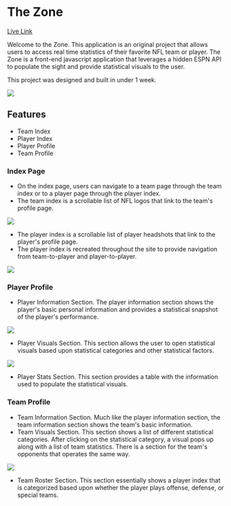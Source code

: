 # The Zone 
[Live Link](https://wildlouth93.github.io/zone/)

Welcome to the Zone. This application is an original project that allows users to access real time statistics of their favorite NFL team or player. The Zone is a front-end javascript application that leverages a hidden ESPN API to populate the sight and provide statistical visuals to the user. 

This project was designed and built in under 1 week. 

![](https://user-images.githubusercontent.com/29221213/73215126-132e2300-4119-11ea-96bb-e61f05c59d1e.png)

## Features
* Team Index
* Player Index 
* Player Profile 
* Team Profile

### Index Page
* On the index page, users can navigate to a team page through the team index or to a player page through the player index. 
* The team index is a scrollable list of NFL logos that link to the team's profile page.

![](https://user-images.githubusercontent.com/29221213/73215167-23460280-4119-11ea-9f63-c5274c6a8bb0.png)

* The player index is a scrollable list of player headshots that link to the player's profile page.
* The player index is recreated throughout the site to provide navigation from team-to-player and player-to-player.

![](https://user-images.githubusercontent.com/29221213/73215182-280ab680-4119-11ea-85a7-b0f53570c09d.png)

### Player Profile
* Player Information Section. The player information section shows the player's basic personal information and provides a statistical snapshot of the player's performance. 

![](https://user-images.githubusercontent.com/29221213/73217530-ba14be00-411d-11ea-8c6b-4e632658fcf1.png)

* Player Visuals Section. This section allows the user to open statistical visuals based upon statistical categories and other statistical factors. 

![](https://user-images.githubusercontent.com/29221213/73217557-c4cf5300-411d-11ea-9137-fe7a4078e56a.png)

* Player Stats Section. This section provides a table with the information used to populate the statistical visuals. 

### Team Profile 
* Team Information Section. Much like the player information section, the team information section shows the team's basic information. 
* Team Visuals Section. This section shows a list of different statistical categories. After clicking on the statistical category, a visual pops up along with a list of team statistics. There is a section for the team's opponents that operates the same way.

![](https://user-images.githubusercontent.com/29221213/73219710-6062c280-4122-11ea-9ce9-61693e897105.png)

* Team Roster Section. This section essentially shows a player index that is categorized based upon whether the player plays offense, defense, or special teams. 


